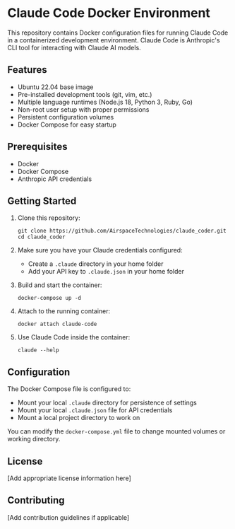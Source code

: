 # Claude Code Docker Environment

This repository contains Docker configuration files for running Claude Code in a containerized development environment. Claude Code is Anthropic's CLI tool for interacting with Claude AI models.

## Features

- Ubuntu 22.04 base image
- Pre-installed development tools (git, vim, etc.)
- Multiple language runtimes (Node.js 18, Python 3, Ruby, Go)
- Non-root user setup with proper permissions
- Persistent configuration volumes
- Docker Compose for easy startup

## Prerequisites

- Docker
- Docker Compose
- Anthropic API credentials

## Getting Started

1. Clone this repository:
   ```
   git clone https://github.com/AirspaceTechnologies/claude_coder.git
   cd claude_coder
   ```

2. Make sure you have your Claude credentials configured:
   - Create a `.claude` directory in your home folder
   - Add your API key to `.claude.json` in your home folder

3. Build and start the container:
   ```
   docker-compose up -d
   ```

4. Attach to the running container:
   ```
   docker attach claude-code
   ```

5. Use Claude Code inside the container:
   ```
   claude --help
   ```

## Configuration

The Docker Compose file is configured to:
- Mount your local `.claude` directory for persistence of settings
- Mount your local `.claude.json` file for API credentials
- Mount a local project directory to work on

You can modify the `docker-compose.yml` file to change mounted volumes or working directory.

## License

[Add appropriate license information here]

## Contributing

[Add contribution guidelines if applicable]